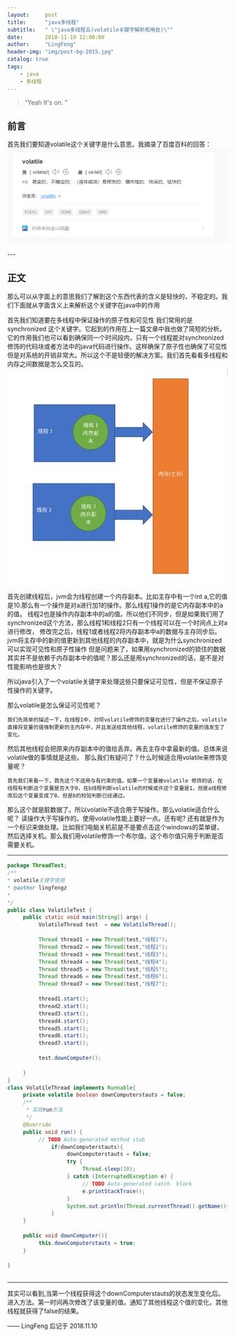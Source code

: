 ```yaml
---
layout:     post
title:      "java多线程"
subtitle:   " \"java多线程五(volatile关键字解析和用处)\""
date:       2018-11-10 12:00:00
author:     "LingFeng"
header-img: "img/post-bg-2015.jpg"
catalog: true
tags:
    - java
    - 多线程
---
```


> “Yeah It's on. ”


## 前言

首先我们要知道volatile这个关键字是什么意思。我摘录了百度百科的回答：
![img](/img/in-post/java-Thread/volatile.jpg) 
<p id = "build"></p>
---

## 正文
 
那么可以从字面上的意思我们了解到这个东西代表的含义是轻快的，不稳定的。我们下面就从字面含义上来解析这个关键字在java中的作用

首先我们知道要在多线程中保证操作的原子性和可见性 我们常用的是synchronized 这个关键字。它起到的作用在上一篇文章中我也做了简短的分析。
它的作用我们也可以看到确保同一个时间段内，只有一个线程能对synchronized修饰的代码块或者方法中的java代码进行操作。这样确保了原子性也确保了可见性
但是对系统的开销非常大。所以这个不是轻便的解决方案。我们首先看看多线程和内存之间数据是怎么交互的。
<ba/>
![img](/img/in-post/java-Thread/thread-merry.png) 
<br/>

   首先创建线程后，jvm会为线程创建一个内存副本。比如主存中有一个int a,它的值是10.那么有一个操作是对a进行加1的操作。那么线程1操作的是它内存副本中的a的值。
线程2也是操作内存副本中的a的值。所以他们不同步，但是如果我们用了synchronized这个方法，那么线程1和线程2只有一个线程可以在一个时间点上对a进行修改，
修改完之后，线程1或者线程2将内存副本中a的数据与主存同步后。jvm将主存中的新的值更新到其他线程的内存副本中，就是为什么synchronized可以实现可见性和原子性操作
但是问题来了，如果用synchronized的锁住的数据其实并不是依赖于内存副本中的值呢？那么还是用synchronized的话，是不是对性能影响也是很大？

所以java引入了一个volatile关键字来处理这些只要保证可见性，但是不保证原子性操作的关键字。

那么volatile是怎么保证可见性呢？

    我们先简单的描述一下，在线程1中，对呗volatile修饰的变量在进行了操作之后，volatile直接将变量的值强制更新的主内存中，并且发送给其他线程，volatile修饰的变量的值发生了变化。
然后其他线程会把原来内存副本中的值给丢弃。再去主存中拿最新的值。总体来说volatile做的事情就是这些。
那么我们有疑问了？什么时候适合用volatile来修饰变量呢？

    首先我们来看一下，首先这个不适用与有约束的值。如果一个变量被volatile 修饰的话，在线程有判断这个变量是否大于0，在b线程判断volatile的时候或许这个变量是1，但是a线程修改后这个变量变成了0，但是b的校验判断已经通过。
那么这个就是脏数据了。所以volatile不适合用于写操作。那么volatile适合什么呢？
    读操作大于写操作的。使用volatile性能上要好一点。还有呢?
    还有就是作为一个标识来做处理。比如我们电脑关机前是不是要点击这个windows的菜单键，然后选择关机。那么我们用volatile修饰一个布尔值。这个布尔值只用于判断是否需要关机。
	
	
---


```java 
package ThreadTest;
/**
* volatile关键字使用
* @author lingfengz
*
*/
public class VolatileTest {
     public static void main(String[] args) {
          VolatileThread test  = new VolatileThread();
          
          Thread thread1 = new Thread(test,"线程1");
          Thread thread2 = new Thread(test,"线程2");
          Thread thread3 = new Thread(test,"线程3");
          Thread thread4 = new Thread(test,"线程4");
          Thread thread5 = new Thread(test,"线程5");
          Thread thread6 = new Thread(test,"线程6");
          Thread thread7 = new Thread(test,"线程7");
          
          thread1.start();
          thread2.start();
          thread3.start();
          thread4.start();
          thread5.start();
          thread6.start();
          thread7.start();
          
          test.downComputer();
          
     }
}
class VolatileThread implements Runnable{
     private volatile boolean downComputerstauts = false;
     /**
      * 实现run方法
      */
     @Override
     public void run() {
          // TODO Auto-generated method stub
              if(downComputerstauts){
                   downComputerstauts = false;
                   try {
                        Thread.sleep(20);
                   } catch (InterruptedException e) {
                        // TODO Auto-generated catch  block
                        e.printStackTrace();
                   }
                   System.out.println(Thread.currentThread().getName()+"正在关机!!");
              }
     }
     
     public void downComputer(){
          this.downComputerstauts = true;
     }
     
}
 
```
 
---



其实可以看到,当第一个线程获得这个downComputerstauts的状态发生变化后。进入方法。第一时间再次修改了该变量的值。通知了其他线程这个值的变化，其他线程就获得了false的结果。

—— LingFeng 后记于 2018.11.10